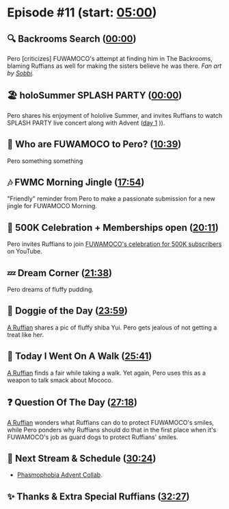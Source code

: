 # Episode #11 (start: [05:00](https://youtu.be/dZwzqM4UOME?t=05m00s))

## 🔍 Backrooms Search ([00:00](https://youtu.be/dZwzqM4UOME?t=00m00s))

Pero [criticizes] FUWAMOCO's attempt at finding him in The Backrooms, blaming Ruffians as well for making the sisters believe he was there. *Fan art by [Sobbi](https://twitter.com/Sobbi11/status/1694922137092444539).*

## 🏖️ holoSummer SPLASH PARTY ([00:00](https://youtu.be/dZwzqM4UOME?t=00m00s))

Pero shares his enjoyment of hololive Summer, and invites Ruffians to watch SPLASH PARTY live concert along with Advent ([day 1](https://youtu.be/w5gAcmMcrGg) )).

## 💜 Who are FUWAMOCO to Pero? ([10:39](https://youtu.be/dZwzqM4UOME?t=10m39s))

Pero something something

## 🎶 FWMC Morning Jingle ([17:54](https://youtu.be/dZwzqM4UOME?t=17m54s))

"Friendly" reminder from Pero to make a passionate submission for a new jingle for FUWAMOCO Morning.

## 🎉 500K Celebration + Memberships open ([20:11](https://youtu.be/dZwzqM4UOME?t=20m11s))

Pero invites Ruffians to join [FUWAMOCO's celebration for 500K subscribers](https://youtu.be/6VOOkYsVnnw) on YouTube.

## 💤 Dream Corner ([21:38](https://youtu.be/dZwzqM4UOME?t=21m38s))

Pero dreams of fluffy pudding.

## 🐶 Doggie of the Day ([23:59](https://youtu.be/dZwzqM4UOME?t=23m59s))

[A Ruffian](https://twitter.com/Dratini95/status/1694496993370886453) shares a pic of fluffy shiba Yui. Pero gets jealous of not getting a treat like her.

## 🚶 Today I Went On A Walk ([25:41](https://youtu.be/dZwzqM4UOME?t=25m41s))

[A Ruffian](https://twitter.com/UpdateGuyofm/status/1689429481256112128) finds a fair while taking a walk. Yet again, Pero uses this as a weapon to talk smack about Mococo.

## ❓ Question Of The Day ([27:18](https://youtu.be/dZwzqM4UOME?t=27m18s))

[A Ruffian](https://twitter.com/DoublePLayerSA/status/1693509481026506811) wonders what Ruffians can do to protect FUWAMOCO's smiles, while Pero ponders why Ruffians should do that in the first place when it's FUWAMOCO's job as guard dogs to protect Ruffians' smiles.

## 📅 Next Stream & Schedule ([30:24](https://youtu.be/dZwzqM4UOME?t=30m24s))

* [Phasmophobia Advent Collab](https://youtu.be/aN7Wm38sWSc).

## ✨ Thanks & Extra Special Ruffians ([32:27](https://youtu.be/dZwzqM4UOME?t=32m27s))
